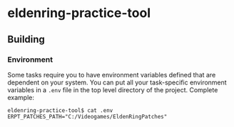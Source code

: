 # eldenring-practice-tool

## Building

### Environment

Some tasks require you to have environment variables defined that are dependent on your system.
You can put all your task-specific environment variables in a `.env` file in the top level directory
of the project. Complete example:

```
eldenring-practice-tool$ cat .env
ERPT_PATCHES_PATH="C:/Videogames/EldenRingPatches"
```
